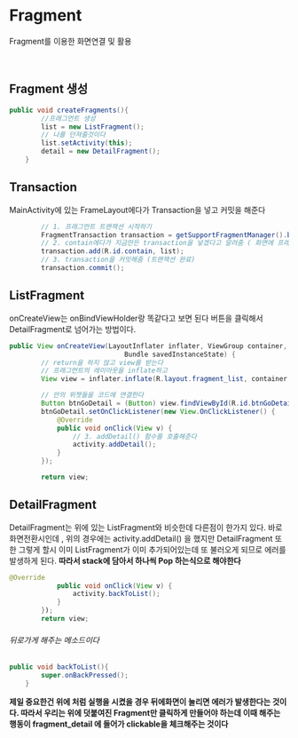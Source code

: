 # Fragment
Fragment를 이용한 화면연결 및 활용

<br/>

## Fragment 생성


```java
public void createFragments(){
        //프래그먼트 생성
        list = new ListFragment();
        // 나를 던져줄것이다
        list.setActivity(this);
        detail = new DetailFragment();
    }
```

## Transaction
MainActivity에 있는 FrameLayout에다가 Transaction을 넣고 커밋을 해준다
```java
        // 1. 프래그먼트 트랜잭션 시작하기
        FragmentTransaction transaction = getSupportFragmentManager().beginTransaction();
        // 2. contain에다가 지금만든 transaction을 넣겠다고 알려줌 ( 화면에 프래그먼트 넣기 )
        transaction.add(R.id.contain, list);
        // 3. transaction을 커밋해줌 (트랜잭션 완료)
        transaction.commit();
```

## ListFragment
onCreateView는 onBindViewHolder랑 똑같다고 보면 된다
버튼을 클릭해서 DetailFragment로 넘어가는 방법이다.

```java
public View onCreateView(LayoutInflater inflater, ViewGroup container,
                             Bundle savedInstanceState) {
        // return을 하지 않고 view를 받는다
        // 프래그먼트의 레이아웃을 inflate하고
        View view = inflater.inflate(R.layout.fragment_list, container, false);

        // 안의 위젯들을 코드에 연결한다
        Button btnGoDetail = (Button) view.findViewById(R.id.btnGoDetail);
        btnGoDetail.setOnClickListener(new View.OnClickListener() {
            @Override
            public void onClick(View v) {
                // 3. addDetail() 함수를 호출해준다
                activity.addDetail();
            }
        });

        return view;
```

## DetailFragment
DetailFragment는 위에 있는 ListFragment와 비슷한데 다른점이 한가지 있다.
바로 화면전환시인데 , 위의 경우에는 activity.addDetail() 을 했지만 DetailFragment 또한 그렇게 할시 이미 ListFragment가 이미 추가되어있는데 또 불러오게 되므로 에러를 발생하게 된다.
**따라서 stack에 담아서 하나씩 Pop 하는식으로 해야한다**

```java
@Override
            public void onClick(View v) {
                activity.backToList();
            }
        });
        return view;
```
###### 뒤로가게 해주는 메소드이다
```java
public void backToList(){
        super.onBackPressed();
    }
```

__제일 중요한건 위에 처럼 실행을 시켰을 경우 뒤에화면이 눌리면 에러가 발생한다는 것이다.
따라서 우리는 위에 덧붙여진 Fragment만 클릭하게 만들어야 하는데 이때 해주는 행동이 fragment_detail 에 들어가 clickable을 체크해주는 것이다__
